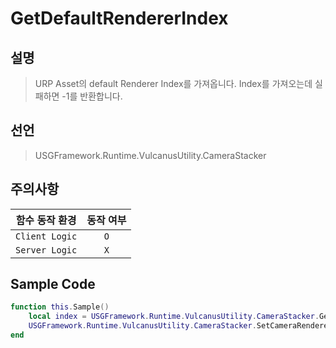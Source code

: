 # GetDefaultRendererIndex

## 설명
> URP Asset의 default Renderer Index를 가져옵니다.
> Index를 가져오는데 실패하면 -1를 반환합니다.

## 선언
> USGFramework.Runtime.VulcanusUtility.CameraStacker

## 주의사항
|    **함수 동작 환경**    | **동작 여부** |
|:------------------:|:---------:|
| ```Client Logic``` |  ```O```  |
| ```Server Logic``` |  ```X```  |

## Sample Code
```lua
function this.Sample()
    local index = USGFramework.Runtime.VulcanusUtility.CameraStacker.GetDefaultRendererIndex()
    USGFramework.Runtime.VulcanusUtility.CameraStacker.SetCameraRenderer(camera, index)
end
```
